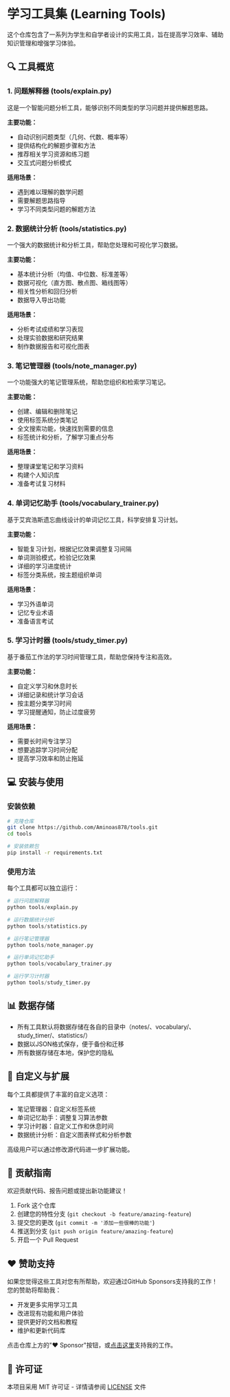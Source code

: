 # 学习工具集 (Learning Tools)

这个仓库包含了一系列为学生和自学者设计的实用工具，旨在提高学习效率、辅助知识管理和增强学习体验。

## 🔍 工具概览

### 1. 问题解释器 (tools/explain.py)

这是一个智能问题分析工具，能够识别不同类型的学习问题并提供解题思路。

**主要功能：**
- 自动识别问题类型（几何、代数、概率等）
- 提供结构化的解题步骤和方法
- 推荐相关学习资源和练习题
- 交互式问题分析模式

**适用场景：**
- 遇到难以理解的数学问题
- 需要解题思路指导
- 学习不同类型问题的解题方法

### 2. 数据统计分析 (tools/statistics.py)

一个强大的数据统计和分析工具，帮助您处理和可视化学习数据。

**主要功能：**
- 基本统计分析（均值、中位数、标准差等）
- 数据可视化（直方图、散点图、箱线图等）
- 相关性分析和回归分析
- 数据导入导出功能

**适用场景：**
- 分析考试成绩和学习表现
- 处理实验数据和研究结果
- 制作数据报告和可视化图表

### 3. 笔记管理器 (tools/note_manager.py)

一个功能强大的笔记管理系统，帮助您组织和检索学习笔记。

**主要功能：**
- 创建、编辑和删除笔记
- 使用标签系统分类笔记
- 全文搜索功能，快速找到需要的信息
- 标签统计和分析，了解学习重点分布

**适用场景：**
- 整理课堂笔记和学习资料
- 构建个人知识库
- 准备考试复习材料

### 4. 单词记忆助手 (tools/vocabulary_trainer.py)

基于艾宾浩斯遗忘曲线设计的单词记忆工具，科学安排复习计划。

**主要功能：**
- 智能复习计划，根据记忆效果调整复习间隔
- 单词测验模式，检验记忆效果
- 详细的学习进度统计
- 标签分类系统，按主题组织单词

**适用场景：**
- 学习外语单词
- 记忆专业术语
- 准备语言考试

### 5. 学习计时器 (tools/study_timer.py)

基于番茄工作法的学习时间管理工具，帮助您保持专注和高效。

**主要功能：**
- 自定义学习和休息时长
- 详细记录和统计学习会话
- 按主题分类学习时间
- 学习提醒通知，防止过度疲劳

**适用场景：**
- 需要长时间专注学习
- 想要追踪学习时间分配
- 提高学习效率和防止拖延

## 💻 安装与使用

### 安装依赖

```bash
# 克隆仓库
git clone https://github.com/Aminoas878/tools.git
cd tools

# 安装依赖包
pip install -r requirements.txt
```

### 使用方法

每个工具都可以独立运行：

```python
# 运行问题解释器
python tools/explain.py

# 运行数据统计分析
python tools/statistics.py

# 运行笔记管理器
python tools/note_manager.py

# 运行单词记忆助手
python tools/vocabulary_trainer.py

# 运行学习计时器
python tools/study_timer.py
```

## 📊 数据存储

- 所有工具默认将数据存储在各自的目录中（notes/、vocabulary/、study_timer/、statistics/）
- 数据以JSON格式保存，便于备份和迁移
- 所有数据存储在本地，保护您的隐私

## 🔧 自定义与扩展

每个工具都提供了丰富的自定义选项：

- 笔记管理器：自定义标签系统
- 单词记忆助手：调整复习算法参数
- 学习计时器：自定义工作和休息时间
- 数据统计分析：自定义图表样式和分析参数

高级用户可以通过修改源代码进一步扩展功能。

## 🤝 贡献指南

欢迎贡献代码、报告问题或提出新功能建议！

1. Fork 这个仓库
2. 创建您的特性分支 (`git checkout -b feature/amazing-feature`)
3. 提交您的更改 (`git commit -m '添加一些很棒的功能'`)
4. 推送到分支 (`git push origin feature/amazing-feature`)
5. 开启一个 Pull Request

## ❤️ 赞助支持

如果您觉得这些工具对您有所帮助，欢迎通过GitHub Sponsors支持我的工作！您的赞助将帮助我：

- 开发更多实用学习工具
- 改进现有功能和用户体验
- 提供更好的文档和教程
- 维护和更新代码库

点击仓库上方的"❤️ Sponsor"按钮，或[点击这里](https://github.com/sponsors/Aminoas878)支持我的工作。

## 📜 许可证

本项目采用 MIT 许可证 - 详情请参阅 [LICENSE](LICENSE) 文件 